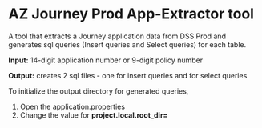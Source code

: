 # AZ Journey Prod App-Extractor tool
A tool that extracts a Journey application data from DSS Prod and generates sql queries (Insert queries and Select queries) for each table.

**Input:** 14-digit application number or 9-digit policy number

**Output:** creates 2 sql files - one for insert queries and for select queries

To initialize the output directory for generated queries, 
1. Open the application.properties
2. Change the value for **project.local.root_dir=** 
